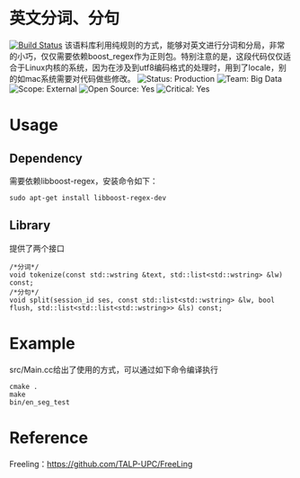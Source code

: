 英文分词、分句
================================
[![Build Status](https://travis-ci.org/seomoz/simhash-cpp.svg?branch=master)](https://travis-ci.org/seomoz/simhash-cpp)
该语料库利用纯规则的方式，能够对英文进行分词和分局，非常的小巧，仅仅需要依赖boost_regex作为正则包。特别注意的是，这段代码仅仅适合于Linux内核的系统，因为在涉及到utf8编码格式的处理时，用到了locale，别的如mac系统需要对代码做些修改。
![Status: Production](https://img.shields.io/badge/status-production-green.svg?style=flat)
![Team: Big Data](https://img.shields.io/badge/team-big_data-green.svg?style=flat)
![Scope: External](https://img.shields.io/badge/scope-external-green.svg?style=flat)
![Open Source: Yes](https://img.shields.io/badge/open_source-MIT-green.svg?style=flat)
![Critical: Yes](https://img.shields.io/badge/critical-yes-red.svg?style=flat)

Usage
=====
Dependency
-------
需要依赖libboost-regex，安装命令如下：
```
sudo apt-get install libboost-regex-dev
```

Library
-------
提供了两个接口
```
/*分词*/
void tokenize(const std::wstring &text, std::list<std::wstring> &lw) const; 
/*分句*/
void split(session_id ses, const std::list<std::wstring> &lw, bool flush, std::list<std::list<std::wstring>> &ls) const;
```

Example
=======
src/Main.cc给出了使用的方式，可以通过如下命令编译执行
```
cmake .
make
bin/en_seg_test
```

Reference
=======
Freeling：https://github.com/TALP-UPC/FreeLing
